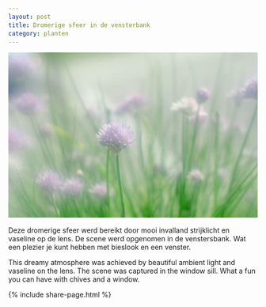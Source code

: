 ```yaml
---
layout: post
title: Dromerige sfeer in de vensterbank
category: planten
---
```


![bieslook](/images/bieslook.jpg)


Deze dromerige sfeer werd bereikt door mooi invalland strijklicht en vaseline op de lens. De scene werd opgenomen in de venstersbank. Wat een plezier je kunt hebben met bieslook en een venster.

This dreamy atmosphere was achieved by beautiful ambient light and vaseline on the lens. The scene was captured in the window sill. What a fun you can have with chives and a window.

{% include share-page.html %}
